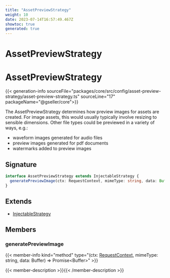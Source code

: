 ```yaml
---
title: "AssetPreviewStrategy"
weight: 10
date: 2023-07-14T16:57:49.467Z
showtoc: true
generated: true
---
```

<!-- This file was generated from the Vendure source. Do not modify. Instead, re-run the "docs:build" script -->

# AssetPreviewStrategy
<div class="symbol">


# AssetPreviewStrategy

{{< generation-info sourceFile="packages/core/src/config/asset-preview-strategy/asset-preview-strategy.ts" sourceLine="17" packageName="@gseller/core">}}

The AssetPreviewStrategy determines how preview images for assets are created. For image
assets, this would usually typically involve resizing to sensible dimensions. Other file types
could be previewed in a variety of ways, e.g.:
- waveform images generated for audio files
- preview images generated for pdf documents
- watermarks added to preview images

## Signature

```TypeScript
interface AssetPreviewStrategy extends InjectableStrategy {
  generatePreviewImage(ctx: RequestContext, mimeType: string, data: Buffer): Promise<Buffer>;
}
```
## Extends

 * <a href='/typescript-api/common/injectable-strategy#injectablestrategy'>InjectableStrategy</a>


## Members

### generatePreviewImage

{{< member-info kind="method" type="(ctx: <a href='/typescript-api/request/request-context#requestcontext'>RequestContext</a>, mimeType: string, data: Buffer) => Promise&#60;Buffer&#62;"  >}}

{{< member-description >}}{{< /member-description >}}


</div>
